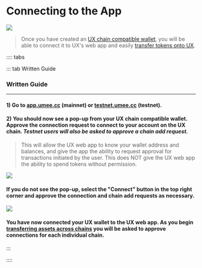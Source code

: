 # Connecting to the App

![](/bg/connecting-1.png)

> Once you have created an [UX chain compatible wallet](/users/getting-started/creating-wallet.html#creating-an-umee-blockchain-compatible-wallet), you will be able to connect it to UX's web app and easily [transfer tokens onto UX](/users/using-the-web-app/transferring-tokens).

:::: tabs

::: tab Written Guide

### Written Guide

---

#### 1) Go to [app.umee.cc](https://app.umee.cc/) (mainnet) or [testnet.umee.cc](https://testnet.umee.cc/) (testnet).

#### 2) You should now see a pop-up from your UX chain compatible wallet. Approve the connection request to connect to your account on the UX chain. _Testnet users will also be asked to approve a chain add request._

> This will allow the UX web app to know your wallet address and balances, and give the app the ability to request approval for transactions initiated by the user. This does NOT give the UX web app the ability to spend tokens without permission.

![](/bg/approve-connection.png)

#### If you do not see the pop-up, select the "Connect" button in the top right corner and approve the connection and chain add requests as necessary.

![](/bg/connecting-2.png)

#### You have now connected your UX wallet to the UX web app. As you begin [transferring assets across chains](/users/using-the-web-app/transferring-tokens) you will be asked to approve connections for each individual chain.

:::

::::

